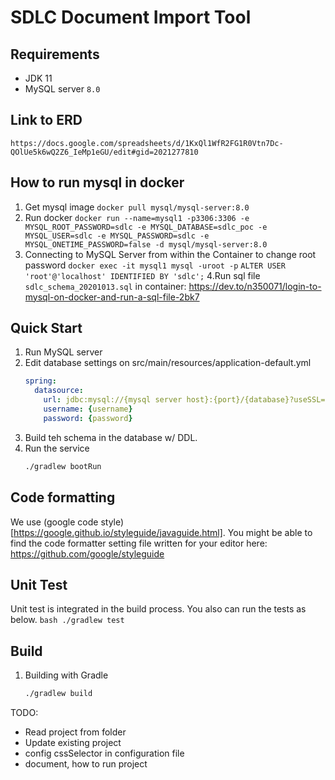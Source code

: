 # SDLC Document Import Tool

## Requirements
* JDK 11
* MySQL server `8.0`

## Link to ERD
`https://docs.google.com/spreadsheets/d/1KxQl1WfR2FG1R0Vtn7Dc-QOlUe5k6wQ2Z6_IeMp1eGU/edit#gid=2021277810`

## How to run mysql in docker
1. Get mysql image
`docker pull mysql/mysql-server:8.0`
2. Run docker
```docker run --name=mysql1 -p3306:3306 -e MYSQL_ROOT_PASSWORD=sdlc -e MYSQL_DATABASE=sdlc_poc -e MYSQL_USER=sdlc -e MYSQL_PASSWORD=sdlc -e MYSQL_ONETIME_PASSWORD=false -d mysql/mysql-server:8.0```
3. Connecting to MySQL Server from within the Container to change root password
`docker exec -it mysql1 mysql -uroot -p`
`ALTER USER 'root'@'localhost' IDENTIFIED BY 'sdlc';`
4.Run sql file `sdlc_schema_20201013.sql` in container:
https://dev.to/n350071/login-to-mysql-on-docker-and-run-a-sql-file-2bk7
 
## Quick Start
1. Run MySQL server
1. Edit database settings on src/main/resources/application-default.yml
    ```yaml
    spring:
      datasource:
        url: jdbc:mysql://{mysql server host}:{port}/{database}?useSSL=false
        username: {username}
        password: {password}
    ```
1. Build teh schema in the database w/ DDL.
1. Run the service
    ```bash
    ./gradlew bootRun
    ```

## Code formatting
We use (google code style)[https://google.github.io/styleguide/javaguide.html].
You might be able to find the code formatter setting file written for your editor here: https://github.com/google/styleguide

## Unit Test
Unit test is integrated in the build process.
You also can run the tests as below.
    ```bash
    ./gradlew test
    ```

## Build
1. Building with Gradle
    ```bash
    ./gradlew build
    ```


TODO:
- Read project from folder
- Update existing project
- config cssSelector in configuration file
- document, how to run project
